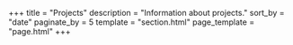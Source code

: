 +++
title = "Projects"
description = "Information about projects."
sort_by = "date"
paginate_by = 5
template = "section.html"
page_template = "page.html"
+++
